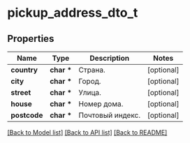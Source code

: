 # pickup_address_dto_t

## Properties
Name | Type | Description | Notes
------------ | ------------- | ------------- | -------------
**country** | **char \*** | Страна. | [optional] 
**city** | **char \*** | Город. | [optional] 
**street** | **char \*** | Улица. | [optional] 
**house** | **char \*** | Номер дома. | [optional] 
**postcode** | **char \*** | Почтовый индекс. | [optional] 

[[Back to Model list]](../README.md#documentation-for-models) [[Back to API list]](../README.md#documentation-for-api-endpoints) [[Back to README]](../README.md)


